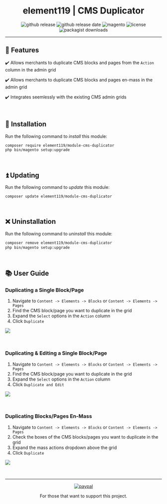 <div align="center">

<!-- Module Image Here -->

</div>

<h1 align="center">element119 | CMS Duplicator</h1>

<div align="center">

![github release](https://img.shields.io/github/v/release/pykettk/module-cms-duplicator?color=ffbf00&label=version)
![github release date](https://img.shields.io/github/release-date/pykettk/module-cms-duplicator?color=8b32a8&label=last%20release)
![magento](https://img.shields.io/badge/Magento-^2.4.4-ec6611.svg)
![license](https://img.shields.io/badge/license-OSL-ff00dd.svg)
![packagist downloads](https://img.shields.io/packagist/dt/element119/module-cms-duplicator?color=ff0000)

</div>

---

## 📝 Features
✔️ Allows merchants to duplicate CMS blocks and pages from the `Action` column in the admin grid

✔️ Allows merchants to duplicate CMS blocks and pages en-mass in the admin grid

✔️ Integrates seemlessly with the existing CMS admin grids

<br/>

## 🔌 Installation
Run the following command to *install* this module:
```bash
composer require element119/module-cms-duplicator
php bin/magento setup:upgrade
```

<br/>

## ⏫ Updating
Run the following command to *update* this module:
```bash
composer update element119/module-cms-duplicator
```

<br/>

## ❌ Uninstallation
Run the following command to *uninstall* this module:
```bash
composer remove element119/module-cms-duplicator
php bin/magento setup:upgrade
```

<br/>

## 📚 User Guide
### Duplicating a Single Block/Page
1. Navigate to `Content -> Elements -> Blocks` or `Content -> Elements -> Pages`
2. Find the CMS block/page you want to duplicate in the grid
3. Expand the `Select` options in the `Action` column
4. Click `Duplicate`

![](https://user-images.githubusercontent.com/40261741/183159738-b171f94a-8154-41b5-bd3d-4eedef83d70d.png)

<br>

### Duplicating & Editing a Single Block/Page
1. Navigate to `Content -> Elements -> Blocks` or `Content -> Elements -> Pages`
2. Find the CMS block/page you want to duplicate in the grid
3. Expand the `Select` options in the `Action` column
4. Click `Duplicate and Edit`

![](https://user-images.githubusercontent.com/40261741/183159737-03a3077f-ba46-42ad-b0d1-f6c726a18cc3.png)

<br>

### Duplicating Blocks/Pages En-Mass
1. Navigate to `Content -> Elements -> Blocks` or `Content -> Elements -> Pages`
2. Check the boxes of the CMS blocks/pages you want to duplicate in the grid
3. Expand the mass actions dropdown above the grid
4. Click `Duplicate`

![](https://user-images.githubusercontent.com/40261741/183159733-7c4ad7a2-3ed3-41c0-a275-d178006b5d52.png)

<br>

---

<div align="center">

[![paypal](https://www.paypalobjects.com/en_US/i/btn/btn_donateCC_LG.gif)](https://paypal.me/pykettk)

For those that want to support this project.

</div>
